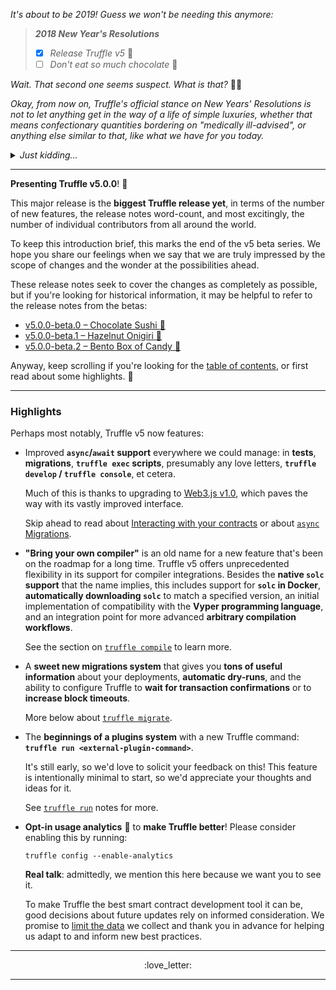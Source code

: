 _It's about to be 2019! Guess we won't be needing this anymore:_
> _**2018 New Year's Resolutions**_
> - [x] _Release Truffle v5_ :confetti_ball:
> - [ ] _Don't eat so much chocolate_ :chocolate_bar:

_Wait. That second one seems suspect. What is that?_ :woman_shrugging:

_Okay, from now on, Truffle's official stance on New Years' Resolutions is not
to let anything get in the way of a life of simple luxuries,
whether that means confectionary quantities bordering on "medically
ill-advised", or anything else similar to that, like what we have for you
today._


<details>
<summary><em>Just kidding...</em></summary>

That's always been the official stance.

<details>
<summary><em>But really...</em> </summary>

Please remember that healthy habits are a useful means of being able to
enjoy as much delicious chocolate for as many years as possible. :yum:

**Wishing you happy and restful holidays, and a merry 2019!** :snowflake:

</details>
</details>

---

**Presenting Truffle v5.0.0**! :postal_horn:

This major release is the **biggest Truffle release yet**, in terms of
the number of new features, the release notes word-count,
and most excitingly, the number of individual contributors from all around
the world.

To keep this introduction brief, this marks the end of the v5 beta series. We
hope you share our feelings when we say that we are truly impressed by the
scope of changes and the wonder at the possibilities ahead.

These release notes seek to cover the changes as completely as possible, but if
you're looking for historical information, it may be helpful to refer to
the release notes from the betas:
- [v5.0.0-beta.0 – Chocolate Sushi :sushi:](https://github.com/dune-network/truffle/releases/tag/v5.0.0-beta.0)
- [v5.0.0-beta.1 – Hazelnut Onigiri :rice_ball:](https://github.com/dune-network/truffle/releases/tag/v5.0.0-beta.1)
- [v5.0.0-beta.2 – Bento Box of Candy :bento:](https://github.com/dune-network/truffle/releases/tag/v5.0.0-beta.2)

Anyway, keep scrolling if you're looking for the [table of contents](#user-content-contents),
or first read about some highlights. :high_brightness:

---

### Highlights

Perhaps most notably, Truffle v5 now features:

- Improved **`async`/`await` support** everywhere we could manage:
  in **tests**, **migrations**, **`truffle exec` scripts**, presumably any
  love letters, **`truffle develop` / `truffle console`**, et cetera.

  Much of this is thanks to upgrading to [Web3.js v1.0](https://web3js.readthedocs.io/en/1.0/index.html),
  which paves the way with its vastly improved interface.

  Skip ahead to read about [Interacting with your contracts](#user-content-what-s-new-in-truffle-v5-interacting-with-your-contracts)
  or about [`async` Migrations](#user-content-what-s-new-in-truffle-v5-truffle-migrate-async-migrations).

- **"Bring your own compiler"** is an old name for a new feature that's been on
  the roadmap for a long time. Truffle v5 offers unprecedented flexibility in its
  support for compiler integrations. Besides the **native `solc` support** that
  the name implies, this includes support for **`solc` in Docker**,
  **automatically downloading `solc`** to match a specified version, an
  initial implementation of compatibility with the **Vyper programming language**,
  and an integration point for more advanced **arbitrary compilation workflows**.

  See the section on [`truffle compile`](#user-content-what-s-new-in-truffle-v5-truffle-compile)
  to learn more.

- A **sweet new migrations system** that gives you **tons of useful information**
  about your deployments, **automatic dry-runs**, and the ability to configure
  Truffle to **wait for transaction confirmations** or to
  **increase block timeouts**.

  More below about [`truffle migrate`](#user-content-what-s-new-in-truffle-v5-truffle-migrate).

- The **beginnings of a plugins system** with a new Truffle command:
  **`truffle run <external-plugin-command>`**.

  It's still early, so we'd love to solicit your feedback on this! This feature
  is intentionally minimal to start, so we'd appreciate your thoughts and
  ideas for it.

  See [`truffle run`](#user-content-what-s-new-in-truffle-v5-truffle-run)
  notes for more.

- **Opt-in usage analytics** :tada: to **make Truffle better**! Please consider
  enabling this by running:
  ```
  truffle config --enable-analytics
  ```

  **Real talk**: admittedly, we mention this here because we want you to see it.

  To make Truffle the best smart contract development tool it can be, good
  decisions about future updates rely on informed consideration. We promise to
  [limit the data](#user-content-what-s-new-in-truffle-v5-new-truffle-config-opt-in-analytics)
  we collect and thank you in advance for helping us adapt to and inform new best practices.

---

<p align="center">
:love_letter:
</p>

---
